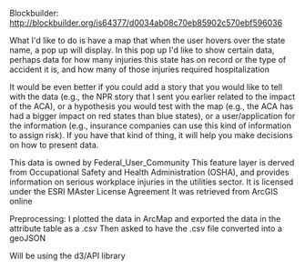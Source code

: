 Blockbuilder: http://blockbuilder.org/is64377/d0034ab08c70eb85902c570ebf596036

What I'd like to do is have a map that when the user hovers over the state name, a pop up will display. In this pop up I'd like to show certain data, perhaps data for how many injuries this state has on record or the type of accident it is, and how many of those injuries required hospitalization

It would be even better if you could add a story that you would like to tell with the data (e.g., the NPR story that I sent you earlier related to the impact of the ACA), or a hypothesis you would test with the map (e.g., the ACA has had a bigger impact on red states than blue states), or a user/application for the information (e.g., insurance companies can use this kind of information to assign risk).  If you have that kind of thing, it will help you make decisions on how to present data.

This data is owned by Federal_User_Community
This feature layer is derved from Occupational Safety and Health Administration (OSHA), and provides information on serious workplace injuries in the utilities sector.
It is licensed under the ESRI MAster License Agreement
It was retrieved from ArcGIS online

Preprocessing:
I plotted the data in ArcMap and exported the data in the attribute table as a .csv
Then asked to have the .csv file converted into a geoJSON

Will be using the d3/API library
